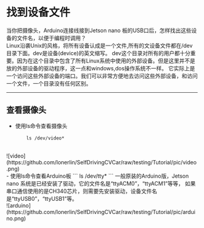 # 找到设备文件
当你把摄像头，Arduino连接线接到Jetson nano 板的USB口后，怎样找出这些设备的文件名，以便于编程时调用？</br>
Linux沿袭Unix的风格，将所有设备认成是一个文件,所有的文设备文件都在/dev目录下面。dev是设备(device)的英文缩写。
dev这个目录对所有的用户都十分重要。因为在这个目录中包含了所有Linux系统中使用的外部设备。但是这里并不是放的外部设备的驱动程序，这一点和windows,dos操作系统不一样。
它实际上是一个访问这些外部设备的端口。我们可以非常方便地去访问这些外部设备，和访问一个文件，一个目录没有任何区别。</br>
***
## 查看摄像头
- 使用ls命令查看摄像头
    ```
        ls /dev/video*
    ```
 </br>
    ![video](https://github.com/lonerlin/SelfDrivingCVCar/raw/testing/Tutorial/pic/video.png)
 </br>
- 使用ls命令查看Arduino板
    ```
        ls /dev/tty*
    ```
  一般原装的Arduino版，Jetson nano 系统是已经安装了驱动，它的文件名是“ttyACM0”，“ttyACM1”等等，
  如果串口通信使用的是CH340芯片，则需要先安装驱动，设备文件名是“ttyUSB0”，“ttyUSB1”等。</br>
    ![arduino](https://github.com/lonerlin/SelfDrivingCVCar/raw/testing/Tutorial/pic/arduino.png)

